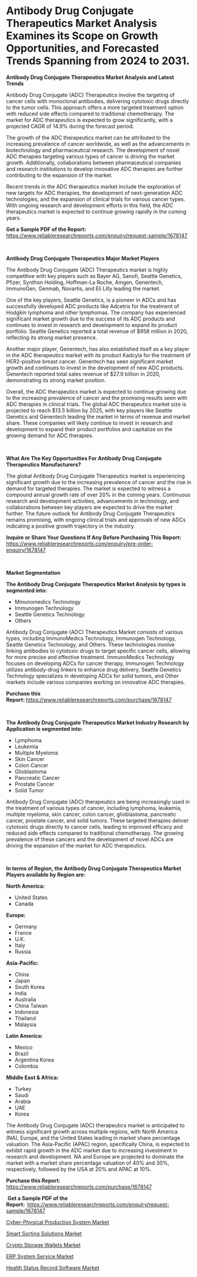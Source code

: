 <p><h1>Antibody Drug Conjugate Therapeutics Market Analysis Examines its Scope on Growth Opportunities, and Forecasted Trends Spanning from 2024 to 2031.</h1></p><p><strong>Antibody Drug Conjugate Therapeutics Market Analysis and Latest Trends</strong></p>
<p><p>Antibody Drug Conjugate (ADC) Therapeutics involve the targeting of cancer cells with monoclonal antibodies, delivering cytotoxic drugs directly to the tumor cells. This approach offers a more targeted treatment option with reduced side effects compared to traditional chemotherapy. The market for ADC therapeutics is expected to grow significantly, with a projected CAGR of 14.9% during the forecast period.</p><p>The growth of the ADC therapeutics market can be attributed to the increasing prevalence of cancer worldwide, as well as the advancements in biotechnology and pharmaceutical research. The development of novel ADC therapies targeting various types of cancer is driving the market growth. Additionally, collaborations between pharmaceutical companies and research institutions to develop innovative ADC therapies are further contributing to the expansion of the market.</p><p>Recent trends in the ADC therapeutics market include the exploration of new targets for ADC therapies, the development of next-generation ADC technologies, and the expansion of clinical trials for various cancer types. With ongoing research and development efforts in this field, the ADC therapeutics market is expected to continue growing rapidly in the coming years.</p></p>
<p><strong>Get a Sample PDF of the Report:&nbsp;</strong> <a href="https://www.reliableresearchreports.com/enquiry/request-sample/1678147">https://www.reliableresearchreports.com/enquiry/request-sample/1678147</a></p>
<p>&nbsp;</p>
<p><strong>Antibody Drug Conjugate Therapeutics Major Market Players</strong></p>
<p><p>The Antibody Drug Conjugate (ADC) Therapeutics market is highly competitive with key players such as Bayer AG, Sanofi, Seattle Genetics, Pfizer, Synthon Holding, Hoffman-La Roche, Amgen, Genentech, ImmunoGen, Genmab, Novartis, and Eli Lilly leading the market.</p><p>One of the key players, Seattle Genetics, is a pioneer in ADCs and has successfully developed ADC products like Adcetris for the treatment of Hodgkin lymphoma and other lymphomas. The company has experienced significant market growth due to the success of its ADC products and continues to invest in research and development to expand its product portfolio. Seattle Genetics reported a total revenue of $958 million in 2020, reflecting its strong market presence.</p><p>Another major player, Genentech, has also established itself as a key player in the ADC therapeutics market with its product Kadcyla for the treatment of HER2-positive breast cancer. Genentech has seen significant market growth and continues to invest in the development of new ADC products. Genentech reported total sales revenue of $27.9 billion in 2020, demonstrating its strong market position.</p><p>Overall, the ADC therapeutics market is expected to continue growing due to the increasing prevalence of cancer and the promising results seen with ADC therapies in clinical trials. The global ADC therapeutics market size is projected to reach $13.5 billion by 2025, with key players like Seattle Genetics and Genentech leading the market in terms of revenue and market share. These companies will likely continue to invest in research and development to expand their product portfolios and capitalize on the growing demand for ADC therapies.</p></p>
<p>&nbsp;</p>
<p><strong>What Are The Key Opportunities For Antibody Drug Conjugate Therapeutics Manufacturers?</strong></p>
<p><p>The global Antibody Drug Conjugate Therapeutics market is experiencing significant growth due to the increasing prevalence of cancer and the rise in demand for targeted therapies. The market is expected to witness a compound annual growth rate of over 20% in the coming years. Continuous research and development activities, advancements in technology, and collaborations between key players are expected to drive the market further. The future outlook for Antibody Drug Conjugate Therapeutics remains promising, with ongoing clinical trials and approvals of new ADCs indicating a positive growth trajectory in the industry.</p></p>
<p><strong>Inquire or Share Your Questions If Any Before Purchasing This Report:</strong> <a href="https://www.reliableresearchreports.com/enquiry/pre-order-enquiry/1678147">https://www.reliableresearchreports.com/enquiry/pre-order-enquiry/1678147</a></p>
<p>&nbsp;</p>
<p><strong>Market Segmentation</strong></p>
<p><strong>The Antibody Drug Conjugate Therapeutics Market Analysis by types is segmented into:</strong></p>
<p><ul><li>Mmunomedics Technology</li><li>Immunogen Technology</li><li>Seattle Genetics Technology</li><li>Others</li></ul></p>
<p><p>Antibody Drug Conjugate (ADC) Therapeutics Market consists of various types, including ImmunoMedics Technology, Immunogen Technology, Seattle Genetics Technology, and Others. These technologies involve linking antibodies to cytotoxic drugs to target specific cancer cells, allowing for more precise and effective treatment. ImmunoMedics Technology focuses on developing ADCs for cancer therapy, Immunogen Technology utilizes antibody-drug linkers to enhance drug delivery, Seattle Genetics Technology specializes in developing ADCs for solid tumors, and Other markets include various companies working on innovative ADC therapies.</p></p>
<p><strong>Purchase this Report:&nbsp;</strong><a href="https://www.reliableresearchreports.com/purchase/1678147">https://www.reliableresearchreports.com/purchase/1678147</a></p>
<p>&nbsp;</p>
<p><strong>The Antibody Drug Conjugate Therapeutics Market Industry Research by Application is segmented into:</strong></p>
<p><ul><li>Lymphoma</li><li>Leukemia</li><li>Multiple Myeloma</li><li>Skin Cancer</li><li>Colon Cancer</li><li>Glioblastoma</li><li>Pancreatic Cancer</li><li>Prostate Cancer</li><li>Solid Tumor</li></ul></p>
<p><p>Antibody Drug Conjugate (ADC) therapeutics are being increasingly used in the treatment of various types of cancer, including lymphoma, leukemia, multiple myeloma, skin cancer, colon cancer, glioblastoma, pancreatic cancer, prostate cancer, and solid tumors. These targeted therapies deliver cytotoxic drugs directly to cancer cells, leading to improved efficacy and reduced side effects compared to traditional chemotherapy. The growing prevalence of these cancers and the development of novel ADCs are driving the expansion of the market for ADC therapeutics.</p></p>
<p>&nbsp;</p>
<p><strong>In terms of Region, the Antibody Drug Conjugate Therapeutics Market Players available by Region are:</strong></p>
<p>
    <p> <strong> North America: </strong>
        <ul>
            <li>United States</li>
            <li>Canada</li>
        </ul>
        </p> 
    <p> <strong> Europe: </strong>
        <ul>
            <li>Germany</li>
            <li>France</li>
            <li>U.K.</li>
            <li>Italy</li>
            <li>Russia</li>
        </ul>
        </p> 
    <p> <strong> Asia-Pacific: </strong>
        <ul>
            <li>China</li>
            <li>Japan</li>
            <li>South Korea</li>
            <li>India</li>
            <li>Australia</li>
            <li>China Taiwan</li>
            <li>Indonesia</li>
            <li>Thailand</li>
            <li>Malaysia</li>
        </ul>
        </p> 
    <p> <strong> Latin America: </strong>
        <ul>
            <li>Mexico</li>
            <li>Brazil</li>
            <li>Argentina Korea</li>
            <li>Colombia</li>
        </ul>
        </p> 
    <p> <strong> Middle East & Africa: </strong>
        <ul>
            <li>Turkey</li>
            <li>Saudi</li>
            <li>Arabia</li>
            <li>UAE</li>
            <li>Korea</li>
        </ul>
    </p>
    </p>
<p><p>The Antibody Drug Conjugate (ADC) therapeutics market is anticipated to witness significant growth across multiple regions, with North America (NA), Europe, and the United States leading in market share percentage valuation. The Asia-Pacific (APAC) region, specifically China, is expected to exhibit rapid growth in the ADC market due to increasing investment in research and development. NA and Europe are projected to dominate the market with a market share percentage valuation of 40% and 30%, respectively, followed by the USA at 20% and APAC at 10%.</p></p>
<p><strong>Purchase this Report: </strong><a href="https://www.reliableresearchreports.com/purchase/1678147">https://www.reliableresearchreports.com/purchase/1678147</a></p>
<p>&nbsp;<strong>Get a Sample PDF of the Report:&nbsp;&nbsp;</strong><a href="https://www.reliableresearchreports.com/enquiry/request-sample/1678147">https://www.reliableresearchreports.com/enquiry/request-sample/1678147</a></p>
<p><strong></strong></p>
<p><p><a href="https://medium.com/@jerryobrien756/cyber-physical-production-system-market-analysis-its-cagr-market-segmentation-and-global-industry-651f3b3d801b">Cyber-Physical Production System Market</a></p><p><a href="https://medium.com/@jerryobrien756/smart-sorting-solutions-market-size-reveals-the-best-marketing-channels-in-global-industry-34b896afa7e2">Smart Sorting Solutions Market</a></p><p><a href="https://medium.com/@jerryobrien756/crypto-storage-wallets-market-size-and-market-trends-complete-industry-overview-2024-to-2031-26ea7a05209f">Crypto Storage Wallets Market</a></p><p><a href="https://medium.com/@jerryobrien756/erp-system-service-market-size-reveals-the-best-marketing-channels-in-global-industry-c40a8cd06c5f">ERP System Service Market</a></p><p><a href="https://medium.com/@jerryobrien756/health-status-record-software-market-furnishes-information-on-market-share-market-trends-and-3451a11b4ab8">Health Status Record Software Market</a></p></p>
